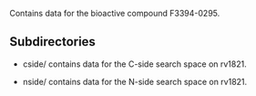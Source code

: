 Contains data for the bioactive compound F3394-0295.

## Subdirectories

- cside/ contains data for the C-side search space on rv1821.

- nside/ contains data for the N-side search space on rv1821.

